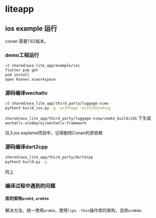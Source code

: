 # liteapp

## ios example 运行

conan 需要1.62版本。

### demo工程运行

```bash
cd shared/wxa_lite_app/example/ios
flutter pub get
pod install
open Runner.xcworkspace
```

### 源码编译wechatlv

```bash
cd shared/wxa_lite_app/third_party/luggage-view
python3 build_ios.py -g -withYoga -withJSbinding
```

`shared/wxa_lite_app/third_party/luggage-view/cmake_build/iOS` 下生成`wechatlv.xcodeproj/wechatlv.framework`

拉入ios explame项目中，记得删除Conan的原依赖

### 源码编译dart2cpp

```bash
shared/wxa_lite_app/third_party/dart2cpp
python3 build.py -g
```

同上

### 编译过程中遇到的问题

#### 库的架构`arm64`, `arm64e`

解决方法，统一使用`arm64`，使用`lipo -thin`操作库的架构，去除`arm64e`
